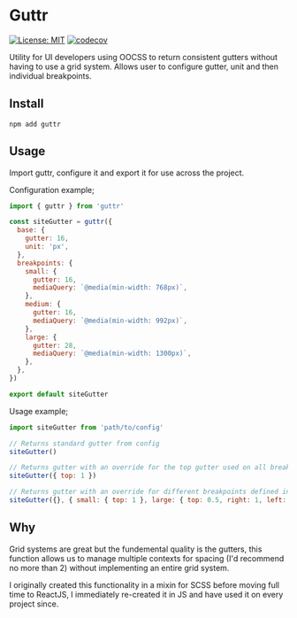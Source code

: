 # Guttr

[![License: MIT](https://img.shields.io/badge/License-MIT-yellow.svg)](https://opensource.org/licenses/MIT) [![codecov](https://codecov.io/gh/Loque-/guttr/branch/master/graph/badge.svg)](https://codecov.io/gh/Loque-/guttr)

Utility for UI developers using OOCSS to return consistent gutters without having to use a grid system. Allows user to configure gutter, unit and then individual breakpoints.

## Install

`npm add guttr`

## Usage

Import guttr, configure it and export it for use across the project.

Configuration example;

```js
import { guttr } from 'guttr'

const siteGutter = guttr({
  base: {
    gutter: 16,
    unit: 'px',
  },
  breakpoints: {
    small: {
      gutter: 16,
      mediaQuery: `@media(min-width: 768px)`,
    },
    medium: {
      gutter: 16,
      mediaQuery: `@media(min-width: 992px)`,
    },
    large: {
      gutter: 28,
      mediaQuery: `@media(min-width: 1300px)`,
    },
  },
})

export default siteGutter
```

Usage example;

```js
import siteGutter from 'path/to/config'

// Returns standard gutter from config
siteGutter()

// Returns gutter with an override for the top gutter used on all breakpoints
siteGutter({ top: 1 })

// Returns gutter with an override for different breakpoints defined in the example config above
siteGutter({}, { small: { top: 1 }, large: { top: 0.5, right: 1, left: 1 } })
```

## Why

Grid systems are great but the fundemental quality is the gutters, this function allows us to manage multiple contexts for spacing (I'd recommend no more than 2) without implementing an entire grid system.

I originally created this functionality in a mixin for SCSS before moving full time to ReactJS, I immediately re-created it in JS and have used it on every project since.

